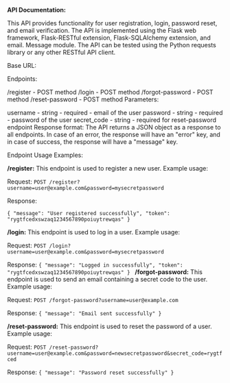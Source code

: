 **API Documentation:**

This API provides functionality for user registration, login, password reset, and email verification. The API is implemented using the Flask web framework, Flask-RESTful extension, Flask-SQLAlchemy extension, and email. Message module. The API can be tested using the Python requests library or any other RESTful API client.

Base URL:

Endpoints:

/register - POST method
/login - POST method
/forgot-password - POST method
/reset-password - POST method
Parameters:

username - string - required - email of the user
password - string - required - password of the user
secret_code - string - required for reset-password endpoint
Response format:
The API returns a JSON object as a response to all endpoints. In case of an error, the response will have an "error" key, and in case of success, the response will have a "message" key.

Endpoint Usage Examples:

**/register:**
This endpoint is used to register a new user.
Example usage:

Request:
`POST /register?username=user@example.com&password=mysecretpassword`

Response:

`{
"message": "User registered successfully",
"token": "rygtfcedxswzaq1234567890poiuytrewqas"
}`

**/login:**
This endpoint is used to log in a user.
Example usage:

Request:
`POST /login?username=user@example.com&password=mysecretpassword`

Response:
`{
"message": "Logged in successfully",
"token": "rygtfcedxswzaq1234567890poiuytrewqas"
}
`
**/forgot-password:**
This endpoint is used to send an email containing a secret code to the user.
Example usage:

Request:
`POST /forgot-password?username=user@example.com`

Response:
`{
"message": "Email sent successfully"
}`

**/reset-password:**
This endpoint is used to reset the password of a user.
Example usage:

Request:
`POST /reset-password?username=user@example.com&password=newsecretpassword&secret_code=rygtfced`

Response:
`{
"message": "Password reset successfully"
}`
